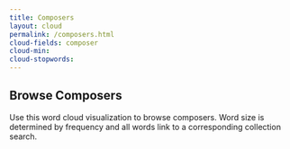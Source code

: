 ```yaml
---
title: Composers
layout: cloud
permalink: /composers.html
cloud-fields: composer
cloud-min: 
cloud-stopwords:
---
```


## Browse Composers

Use this word cloud visualization to browse composers.
Word size is determined by frequency and all words link to a corresponding collection search.

